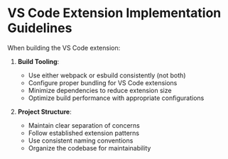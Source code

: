# VS Code Extension Implementation Guidelines

When building the VS Code extension:

1. **Build Tooling**:
   - Use either webpack or esbuild consistently (not both)
   - Configure proper bundling for VS Code extensions
   - Minimize dependencies to reduce extension size
   - Optimize build performance with appropriate configurations

2. **Project Structure**:
   - Maintain clear separation of concerns
   - Follow established extension patterns
   - Use consistent naming conventions
   - Organize the codebase for maintainability
